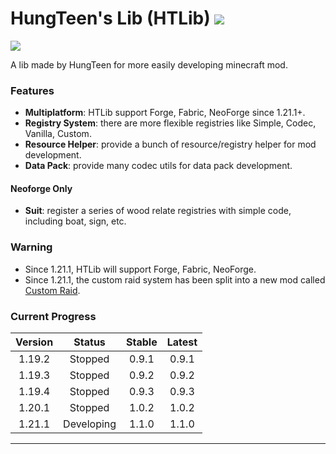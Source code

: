 # HungTeen's Lib (HTLib) [![](https://cf.way2muchnoise.eu/full_794622_downloads.svg)](https://www.curseforge.com/minecraft/mc-mods/hungteens-lib)

[![](https://cf.way2muchnoise.eu/versions/794622.svg)](https://www.curseforge.com/minecraft/mc-mods/hungteens-lib)

A lib made by HungTeen for more easily developing minecraft mod.

### Features
* **Multiplatform**: HTLib support Forge, Fabric, NeoForge since 1.21.1+.
* **Registry System**: there are more flexible registries like Simple, Codec, Vanilla, Custom.
* **Resource Helper**: provide a bunch of resource/registry helper for mod development.
* **Data Pack**: provide many codec utils for data pack development.
#### Neoforge Only
* **Suit**: register a series of wood relate registries with simple code, including boat, sign, etc.


### Warning
* Since 1.21.1, HTLib will support Forge, Fabric, NeoForge.
* Since 1.21.1, the custom raid system has been split into a new mod called [Custom Raid](https://github.com/HungTeen/Custom-Raid).

### Current Progress

| Version |   Status   | Stable | Latest |
|:-------:|:----------:|:------:|:------:|
| 1.19.2  |  Stopped   | 0.9.1  | 0.9.1  |
| 1.19.3  |  Stopped   | 0.9.2  | 0.9.2  |
| 1.19.4  |  Stopped   | 0.9.3  | 0.9.3  |
| 1.20.1  |  Stopped   | 1.0.2  | 1.0.2  |
| 1.21.1  | Developing | 1.1.0  | 1.1.0  |
---
